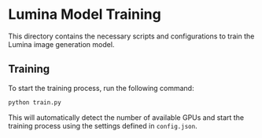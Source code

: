 # Lumina Model Training

This directory contains the necessary scripts and configurations to train the Lumina image generation model.

## Training

To start the training process, run the following command:

```bash
python train.py
```

This will automatically detect the number of available GPUs and start the training process using the settings defined in `config.json`.